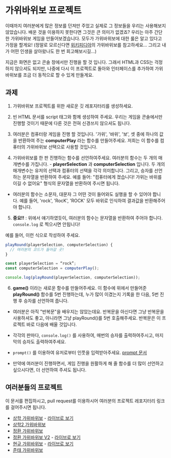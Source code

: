 # 가위바위보 프로젝트

이때까지 여러분에게 많은 정보를 던져만 주었고 실제로 그 정보들을 우리는 사용해보지 않았습니다. 배운 것을 이용하지 못한다면 그것은 큰 의미가 없겠죠? 우리는 아주 간단한 가위바위보 게임을 만들어보겠습니다. 모두가 가위바위보에 대한 룰은 알고 있다고 가정을 할게요! (정말로 모르신다면 [위키피디아](https://ko.wikipedia.org/wiki/%EA%B0%80%EC%9C%84%EB%B0%94%EC%9C%84%EB%B3%B4)의 가위바위보를 참고하세요... 그리고 내가 어떤 인생을 살아왔나도 한 번 회고해보시길...)

지금은 화면은 없고 콘솔 창에서만 진행을 할 것 입니다. 그래서 HTML과 CSS는 걱정하지 않으셔도 되지만, 나중에 다시 이 프로젝트로 돌아와 인터페이스를 추가하여 가위바위보를 조금 더 동적으로 할 수 있게 만들게요.

## 과제

1. 가위바위보 프로젝트를 위한 새로운 깃 레포지터리를 생성하세요.

2. 빈 HTML 문서를 script 태그와 함께 생성하여 주세요. 우리는 게임을 콘솔에서만 진행할 것이기 때문에 다른 것은 전혀 신경쓰지 않으셔도 됩니다.

3. 여러분은 컴퓨터랑 게임을 진행 할 것입니다. '가위', '바위', '보', 셋 중에 하나의 값을 반환하여 주는 **computerPlay** 라는 함수를 만들어주세요. 저희는 이 함수를 컴퓨터의 가위바위보 선택으로 사용할 것입니다.

4. 가위바위보를 한 판 진행하는 함수를 선언하여주세요. 여러분의 함수는 두 개의 매개변수를 가집니다. - **playerSelection** 과 **computerSelection** 입니다. 두 개의 매개변수는 유저의 선택과 컴퓨터의 선택을 각각 의미합니다. 그리고, 승자를 선언하는 문자열을 반환하여 주세요. 예를 들어: "컴퓨터에게 졌습니다! 가위는 바위를 이길 수 없어요"
형식의 문자열을 반환하여 주시면 됩니다.

  - 여러분의 함수는 소문자, 대문자 그 어떤 것이 들어와도 실행을 할 수 있어야 합니다. 예를 들어, 'rock', 'RocK', 'ROCK' 모두 바위로 인식하여 결과값을 반환해주어야 합니다.

5. **중요!!** : 위에서 얘기하였듯이, 여러분의 함수는 문자열을 반환하여 주어야 합니다. `console.log` 로 찍으시면 안됩니다!

예를 들어, 이런 식으로 작성하여 주세요.

```javascript
playRound(playerSelection, computerSelection) {
  // 여러분의 코드가 들어갈 곳!
} 

const playerSelection = “rock”; 
const computerSelection = computerPlay();

console.log(playRound(playerSelection, computerSelection)); 
```

6. **game()** 이라는 새로운 함수를 만들어주세요. 이 함수에 위에서 만들어준 **playRound()** 함수를 5번 진행하는데, 누가 많이 이겼는지 기록을 한 다음, 5번 진행 후 승자를 선언하여 줍니다.

  - 여러분은 아직 "반복문"을 배우지는 않았는데요. 반복문을 아신다면 그냥 반복문을 사용하셔도 좋고, 아니라면 그냥 playRound()를 5번 호출해주세요. 반복문은 이 프로젝트 바로 다음에 배울 것입니다.

  - 각각의 판마다, `console.log()` 를 사용하여, 매번의 승자를 출력하여주시고, 마지막의 승자도 출력하여주세요.

  - `prompt()` 를 이용하여 유저로부터 인풋을 입력받아주세요. [prompt 문서](https://developer.mozilla.org/ko/docs/Web/API/Window/prompt)

  - 만약에 여러분이 진행하면서, 게임 진행을 원활하게 해 줄 함수를 더 많이 선언하고 싶으시다면, 더 선언하여 주셔도 됩니다.

## 여러분들의 프로젝트

이 문서를 편집하시고, pull request를 이용하시어 여러분의 프로젝트 레포지터리 링크를 걸어주시면 됩니다.

<!-- 이 밑으로 열 -->

- [상학 가위바위보](https://github.com/DaeguDude/rock-paper-scissors) - [라이브로 보기](https://daegudude.github.io/rock-paper-scissors/)
- [상학2 가위바위보](https://github.com/DaeguDude/jasmine-rps)
- [정환 가위바위보](https://github.com/spark-o-petit/jasmine-vanillaJS/blob/main/RCPgame/rcpgame.html)
- [정환 가위바위보 V2](https://github.com/spark-o-petit/rock-paper-scissors) - [라이브로 보기](https://rock-paper-scissors-by-alex.netlify.app)
- [현규 가위바위보](https://github.com/XsF1re/rock-scissors-paper) - [라이브로 보기](https://jasmine.xsf1re.kr/rock-scissors-paper/)
- [준태 가위바위보](https://github.com/kjt3015/junHW)
